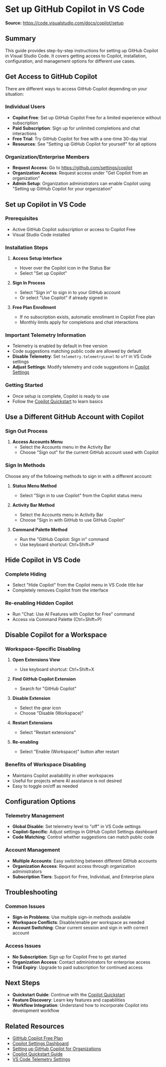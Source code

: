 # Set up GitHub Copilot in VS Code

**Source:** https://code.visualstudio.com/docs/copilot/setup

## Summary

This guide provides step-by-step instructions for setting up GitHub Copilot in Visual Studio Code. It covers getting access to Copilot, installation, configuration, and management options for different use cases.

## Get Access to GitHub Copilot

There are different ways to access GitHub Copilot depending on your situation:

### Individual Users
- **Copilot Free**: Set up GitHub Copilot Free for a limited experience without subscription
- **Paid Subscription**: Sign up for unlimited completions and chat interactions
- **Free Trial**: Try GitHub Copilot for free with a one-time 30-day trial
- **Resources**: See "Setting up GitHub Copilot for yourself" for all options

### Organization/Enterprise Members
- **Request Access**: Go to https://github.com/settings/copilot
- **Organization Access**: Request access under "Get Copilot from an organization"
- **Admin Setup**: Organization administrators can enable Copilot using "Setting up GitHub Copilot for your organization"

## Set up Copilot in VS Code

### Prerequisites
- Active GitHub Copilot subscription or access to Copilot Free
- Visual Studio Code installed

### Installation Steps

1. **Access Setup Interface**
   - Hover over the Copilot icon in the Status Bar
   - Select "Set up Copilot"

2. **Sign In Process**
   - Select "Sign in" to sign in to your GitHub account
   - Or select "Use Copilot" if already signed in

3. **Free Plan Enrollment**
   - If no subscription exists, automatic enrollment in Copilot Free plan
   - Monthly limits apply for completions and chat interactions

### Important Telemetry Information
- Telemetry is enabled by default in free version
- Code suggestions matching public code are allowed by default
- **Disable Telemetry**: Set `telemetry.telemetryLevel` to `off` in VS Code settings
- **Adjust Settings**: Modify telemetry and code suggestions in [Copilot Settings](https://github.com/settings/copilot)

### Getting Started
- Once setup is complete, Copilot is ready to use
- Follow the [Copilot Quickstart](https://code.visualstudio.com/docs/copilot/getting-started) to learn basics

## Use a Different GitHub Account with Copilot

### Sign Out Process
1. **Access Accounts Menu**
   - Select the Accounts menu in the Activity Bar
   - Choose "Sign out" for the current GitHub account used with Copilot

### Sign In Methods
Choose any of the following methods to sign in with a different account:

1. **Status Menu Method**
   - Select "Sign in to use Copilot" from the Copilot status menu

2. **Activity Bar Method**
   - Select the Accounts menu in Activity Bar
   - Choose "Sign in with GitHub to use GitHub Copilot"

3. **Command Palette Method**
   - Run the "GitHub Copilot: Sign in" command
   - Use keyboard shortcut: Ctrl+Shift+P

## Hide Copilot in VS Code

### Complete Hiding
- Select "Hide Copilot" from the Copilot menu in VS Code title bar
- Completely removes Copilot from the interface

### Re-enabling Hidden Copilot
- Run "Chat: Use AI Features with Copilot for Free" command
- Access via Command Palette (Ctrl+Shift+P)

## Disable Copilot for a Workspace

### Workspace-Specific Disabling
1. **Open Extensions View**
   - Use keyboard shortcut: Ctrl+Shift+X

2. **Find GitHub Copilot Extension**
   - Search for "GitHub Copilot"

3. **Disable Extension**
   - Select the gear icon
   - Choose "Disable (Workspace)"

4. **Restart Extensions**
   - Select "Restart extensions"

5. **Re-enabling**
   - Select "Enable (Workspace)" button after restart

### Benefits of Workspace Disabling
- Maintains Copilot availability in other workspaces
- Useful for projects where AI assistance is not desired
- Easy to toggle on/off as needed

## Configuration Options

### Telemetry Management
- **Global Disable**: Set telemetry level to "off" in VS Code settings
- **Copilot-Specific**: Adjust settings in GitHub Copilot Settings dashboard
- **Code Matching**: Control whether suggestions can match public code

### Account Management
- **Multiple Accounts**: Easy switching between different GitHub accounts
- **Organization Access**: Request access through organization administrators
- **Subscription Tiers**: Support for Free, Individual, and Enterprise plans

## Troubleshooting

### Common Issues
- **Sign-in Problems**: Use multiple sign-in methods available
- **Workspace Conflicts**: Disable/enable per workspace as needed
- **Account Switching**: Clear current session and sign in with correct account

### Access Issues
- **No Subscription**: Sign up for Copilot Free to get started
- **Organization Access**: Contact administrators for enterprise access
- **Trial Expiry**: Upgrade to paid subscription for continued access

## Next Steps

- **Quickstart Guide**: Continue with the [Copilot Quickstart](https://code.visualstudio.com/docs/copilot/getting-started)
- **Feature Discovery**: Learn key features and capabilities
- **Workflow Integration**: Understand how to incorporate Copilot into development workflow

## Related Resources

- [GitHub Copilot Free Plan](https://docs.github.com/en/copilot/managing-copilot/managing-copilot-as-an-individual-subscriber/managing-copilot-free/about-github-copilot-free)
- [Copilot Settings Dashboard](https://github.com/settings/copilot)
- [Setting up GitHub Copilot for Organizations](https://docs.github.com/en/copilot/overview-of-github-copilot/about-github-copilot-for-business)
- [Copilot Quickstart Guide](https://code.visualstudio.com/docs/copilot/getting-started)
- [VS Code Telemetry Settings](vscode://settings/telemetry.telemetryLevel)
